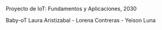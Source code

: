 Proyecto de IoT: Fundamentos y Aplicaciones, 2030

Baby-oT
Laura Aristizabal - Lorena Contreras - Yeison Luna
